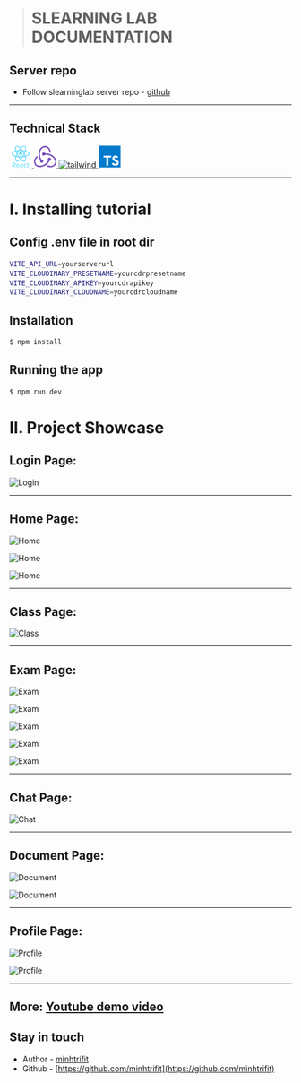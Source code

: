 > # SLEARNING LAB DOCUMENTATION

## Server repo

- Follow slearninglab server repo - [github](https://github.com/minhtrifit/slearninglab-server)

***
## Technical Stack

<p align="left"> <a href="https://reactjs.org/" target="_blank" rel="noreferrer"> <img src="https://raw.githubusercontent.com/devicons/devicon/master/icons/react/react-original-wordmark.svg" alt="react" width="40" height="40"/> </a> <a href="https://redux.js.org" target="_blank" rel="noreferrer"> <img src="https://raw.githubusercontent.com/devicons/devicon/master/icons/redux/redux-original.svg" alt="redux" width="40" height="40"/> </a> <a href="https://tailwindcss.com/" target="_blank" rel="noreferrer"> <img src="https://www.vectorlogo.zone/logos/tailwindcss/tailwindcss-icon.svg" alt="tailwind" width="40" height="40"/> </a> <a href="https://www.typescriptlang.org/" target="_blank" rel="noreferrer"> <img src="https://raw.githubusercontent.com/devicons/devicon/master/icons/typescript/typescript-original.svg" alt="typescript" width="40" height="40"/> </a> </p>

***

# I. Installing tutorial

## Config .env file in root dir

```bash
VITE_API_URL=yourserverurl
VITE_CLOUDINARY_PRESETNAME=yourcdrpresetname
VITE_CLOUDINARY_APIKEY=yourcdrapikey
VITE_CLOUDINARY_CLOUDNAME=yourcdrcloudname
```

## Installation

```bash
$ npm install
```

## Running the app

```bash
$ npm run dev
```

# II. Project Showcase

## Login Page:

![Login](https://res.cloudinary.com/dn2h31tcb/image/upload/v1696663989/slearninglab/showcase/login_xdltjo.png)

***

## Home Page:

![Home](https://res.cloudinary.com/dn2h31tcb/image/upload/v1696664030/slearninglab/showcase/homepage_zhu6ld.png)

![Home](https://res.cloudinary.com/dn2h31tcb/image/upload/v1696664019/slearninglab/showcase/homepage2_xzdaqb.png)

![Home](https://res.cloudinary.com/dn2h31tcb/image/upload/v1696663993/slearninglab/showcase/homepage3_bq4ekb.png)

***

## Class Page:

![Class](https://res.cloudinary.com/dn2h31tcb/image/upload/v1696663996/slearninglab/showcase/course_ru5vts.png)

***

## Exam Page:

![Exam](https://res.cloudinary.com/dn2h31tcb/image/upload/v1696663997/slearninglab/showcase/exam_rgjhuv.png)

![Exam](https://res.cloudinary.com/dn2h31tcb/image/upload/v1696663999/slearninglab/showcase/exam2_kw98jj.png)

![Exam](https://res.cloudinary.com/dn2h31tcb/image/upload/v1696664007/slearninglab/showcase/exam3_vind8t.png)

![Exam](https://res.cloudinary.com/dn2h31tcb/image/upload/v1696664018/slearninglab/showcase/exam4_fsyhzb.png)

![Exam](https://res.cloudinary.com/dn2h31tcb/image/upload/v1696664017/slearninglab/showcase/exam5_qursot.png)

***

## Chat Page:

![Chat](https://res.cloudinary.com/dn2h31tcb/image/upload/v1696663996/slearninglab/showcase/chat_uazyot.png)

***

## Document Page:

![Document](https://res.cloudinary.com/dn2h31tcb/image/upload/v1696663997/slearninglab/showcase/document_b8aznp.png)

![Document](https://res.cloudinary.com/dn2h31tcb/image/upload/v1696663998/slearninglab/showcase/document2_pcbsgo.png)

***

## Profile Page:

![Profile](https://res.cloudinary.com/dn2h31tcb/image/upload/v1696663990/slearninglab/showcase/profile_znefcc.png)

![Profile](https://res.cloudinary.com/dn2h31tcb/image/upload/v1696663997/slearninglab/showcase/profile2_dwuogb.png)

***

## More: [Youtube demo video](https://www.youtube.com/watch?v=g9WHplySekY&t=2s)

## Stay in touch

- Author - [minhtrifit](https://github.com/minhtrifit)
- Github - [https://github.com/minhtrifit](https://github.com/minhtrifit)
